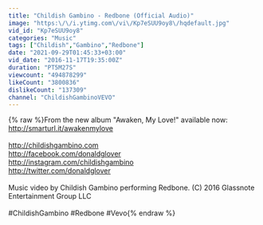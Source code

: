 ```yaml
---
title: "Childish Gambino - Redbone (Official Audio)"
image: "https:\/\/i.ytimg.com\/vi\/Kp7eSUU9oy8\/hqdefault.jpg"
vid_id: "Kp7eSUU9oy8"
categories: "Music"
tags: ["Childish","Gambino","Redbone"]
date: "2021-09-29T01:45:33+03:00"
vid_date: "2016-11-17T19:35:00Z"
duration: "PT5M27S"
viewcount: "494878299"
likeCount: "3800836"
dislikeCount: "137309"
channel: "ChildishGambinoVEVO"
---
```

{% raw %}From the new album &quot;Awaken, My Love!&quot; available now: <a rel="nofollow" target="blank" href="http://smarturl.it/awakenmylove">http://smarturl.it/awakenmylove</a><br /><br /><a rel="nofollow" target="blank" href="http://childishgambino.com">http://childishgambino.com</a><br /><a rel="nofollow" target="blank" href="http://facebook.com/donaldglover">http://facebook.com/donaldglover</a><br /><a rel="nofollow" target="blank" href="http://instagram.com/childishgambino">http://instagram.com/childishgambino</a><br /><a rel="nofollow" target="blank" href="http://twitter.com/donaldglover">http://twitter.com/donaldglover</a><br /><br />Music video by Childish Gambino performing Redbone. (C) 2016 Glassnote Entertainment Group LLC<br /><br />#ChildishGambino #Redbone #Vevo{% endraw %}
